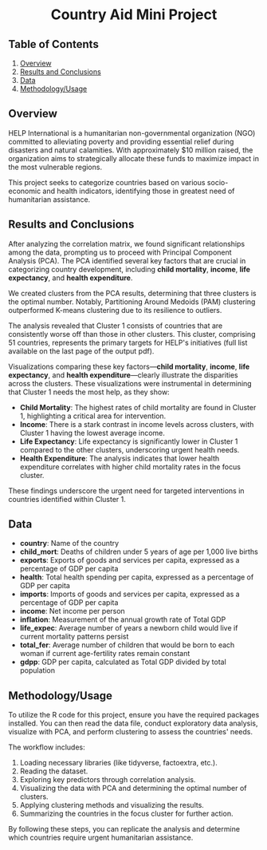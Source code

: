 # <div align="center">Country Aid Mini Project</div>

## Table of Contents
1. [Overview](#overview)
2. [Results and Conclusions](#results-and-conclusions)
3. [Data](#data)
4. [Methodology/Usage](#usage)

## Overview
HELP International is a humanitarian non-governmental organization (NGO) committed to alleviating poverty and providing essential relief during disasters and natural calamities. With approximately $10 million raised, the organization aims to strategically allocate these funds to maximize impact in the most vulnerable regions.

This project seeks to categorize countries based on various socio-economic and health indicators, identifying those in greatest need of humanitarian assistance.

## Results and Conclusions
After analyzing the correlation matrix, we found significant relationships among the data, prompting us to proceed with Principal Component Analysis (PCA). The PCA identified several key factors that are crucial in categorizing country development, including **child mortality**, **income**, **life expectancy**, and **health expenditure**.

We created clusters from the PCA results, determining that three clusters is the optimal number. Notably, Partitioning Around Medoids (PAM) clustering outperformed K-means clustering due to its resilience to outliers.

The analysis revealed that Cluster 1 consists of countries that are consistently worse off than those in other clusters. This cluster, comprising 51 countries, represents the primary targets for HELP's initiatives (full list available on the last page of the output pdf). 

Visualizations comparing these key factors—**child mortality**, **income**, **life expectancy**, and **health expenditure**—clearly illustrate the disparities across the clusters. These visualizations were instrumental in determining that Cluster 1 needs the most help, as they show:
- **Child Mortality**: The highest rates of child mortality are found in Cluster 1, highlighting a critical area for intervention.
- **Income**: There is a stark contrast in income levels across clusters, with Cluster 1 having the lowest average income.
- **Life Expectancy**: Life expectancy is significantly lower in Cluster 1 compared to the other clusters, underscoring urgent health needs.
- **Health Expenditure**: The analysis indicates that lower health expenditure correlates with higher child mortality rates in the focus cluster.

These findings underscore the urgent need for targeted interventions in countries identified within Cluster 1.

## Data
- **country**: Name of the country
- **child_mort**: Deaths of children under 5 years of age per 1,000 live births
- **exports**: Exports of goods and services per capita, expressed as a percentage of GDP per capita
- **health**: Total health spending per capita, expressed as a percentage of GDP per capita
- **imports**: Imports of goods and services per capita, expressed as a percentage of GDP per capita
- **income**: Net income per person
- **inflation**: Measurement of the annual growth rate of Total GDP
- **life_expec**: Average number of years a newborn child would live if current mortality patterns persist
- **total_fer**: Average number of children that would be born to each woman if current age-fertility rates remain constant
- **gdpp**: GDP per capita, calculated as Total GDP divided by total population

## Methodology/Usage
To utilize the R code for this project, ensure you have the required packages installed. You can then read the data file, conduct exploratory data analysis, visualize with PCA, and perform clustering to assess the countries' needs.

The workflow includes:
1. Loading necessary libraries (like tidyverse, factoextra, etc.).
2. Reading the dataset.
3. Exploring key predictors through correlation analysis.
4. Visualizing the data with PCA and determining the optimal number of clusters.
5. Applying clustering methods and visualizing the results.
6. Summarizing the countries in the focus cluster for further action.

By following these steps, you can replicate the analysis and determine which countries require urgent humanitarian assistance.
